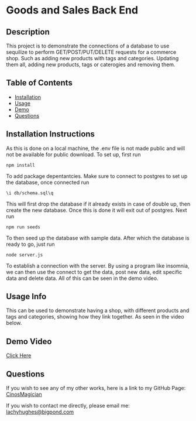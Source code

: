 # Goods and Sales Back End

## Description

This project is to demonstrate the connections of a database to use sequilize to perform GET/POST/PUT/DELETE requests for a commerce shop. Such as adding new products with tags and categories. Updating them all, adding new products, tags or caterogies and removing them.

## Table of Contents
- [Installation](#installation-instructions)
- [Usage](#usage-info)
- [Demo](#demo-video)
- [Questions](#questions)

## Installation Instructions

As this is done on a local machine, the .env file is not made public and will not be available for public download. To set up, first run 
```
npm install
```
To add package depentantcies. Make sure to connect to postgres to set up the database, once connected run 
```
\i db/schema.sql\q
```
This will first drop the database if it already exists in case of double up, then create the new database. Once this is done it will exit out of postgres. Next run 
```
npm run seeds
```
To then seed up the database with sample data. After which the database is ready to go, just run
```
node server.js
```
To establish a connection with the server. By using a program like insomnia, we can then use the connect to get the data, post new data, edit specific data and delete data. All of this can be seen in the demo video.
    
## Usage Info

This can be used to demonstrate having a shop, with different products and tags and categories, showing how they link together. As seen in the video below.
    
## Demo Video

<a href="">Click Here</a>

## Questions

If you wish to see any of my other works,
here is a link to my GitHub Page: [CinosMagician](https://github.com/CinosMagician)

If you wish to contact me directly, please email me: lachyhughes@bigpond.com
